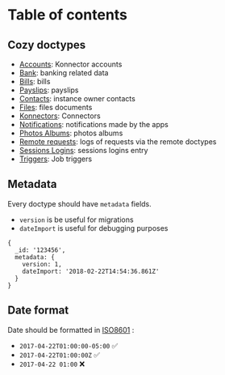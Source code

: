Table of contents
=================

## Cozy doctypes

- [Accounts](io.cozy.accounts.md): Konnector accounts
- [Bank](io.cozy.bank.md): banking related data
- [Bills](io.cozy.bills.md): bills
- [Payslips](io.cozy.payslips.md): payslips
- [Contacts](io.cozy.contacts.md): instance owner contacts
- [Files](io.cozy.files.md): files documents
- [Konnectors](io.cozy.konnectors): Connectors
- [Notifications](io.cozy.notifications.md): notifications made by the apps
- [Photos Albums](io.cozy.photos.albums.md): photos albums
- [Remote requests](io.cozy.remote.requests.md): logs of requests via the remote doctypes
- [Sessions Logins](io.cozy.sessions.logins.md): sessions logins entry
- [Triggers](io.cozy.triggers.md): Job triggers

## Metadata

Every doctype should have `metadata` fields.

* `version` is be useful for migrations
* `dateImport` is useful for debugging purposes

```
{
  _id: '123456',
  metadata: {
    version: 1,
    dateImport: '2018-02-22T14:54:36.861Z'
  }
}
```

## Date format

Date should be formatted in [ISO8601](https://fr.wikipedia.org/wiki/ISO_8601) :
 
* `2017-04-22T01:00:00-05:00` ✅
* `2017-04-22T01:00:00Z` ✅
* `2017-04-22 01:00` ❌
